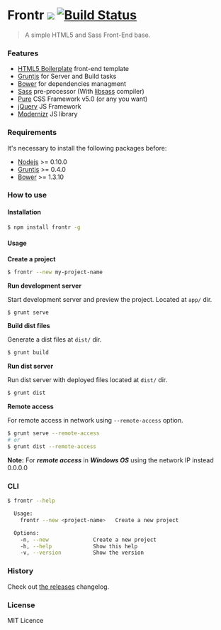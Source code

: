 # Frontr [![](https://img.shields.io/npm/v/frontr.svg?style=flat-square)](https://www.npmjs.com/package/frontr) [![Build Status](http://img.shields.io/travis/joseluisq/frontr.svg?style=flat-square)](https://travis-ci.org/joseluisq/frontr)

> A simple HTML5 and Sass Front-End base.

### Features

* [HTML5 Boilerplate](http://html5boilerplate.com/) front-end template
* [Gruntjs](http://gruntjs.org/) for Server and Build tasks
* [Bower](http://bower.io/) for dependencies managment
* [Sass](http://http://sass-lang.com/) pre-processor (With [libsass](https://github.com/sass/libsass) compiler)
* [Pure](http://purecss.io/) CSS Framework v5.0 (or any you want)
* [jQuery](http://jquery.com/) JS Framework
* [Modernizr](http://modernizr.com/) JS library

### Requirements
It's necessary to install the following packages before:

* [Nodejs](http://nodejs.org/) >= 0.10.0
* [Gruntjs](http://gruntjs.com/) >= 0.4.0
* [Bower](http://bower.io/) >= 1.3.10

### How to use

#### Installation

```sh
$ npm install frontr -g
```

#### Usage

**Create a project**

```sh
$ frontr --new my-project-name
```

**Run development server**

Start development server and preview the project. Located at `app/` dir.

```sh
$ grunt serve
```

**Build dist files**

Generate a dist files at `dist/` dir.

```sh
$ grunt build
```

**Run dist server**

Run dist server with deployed files located at `dist/` dir.

```sh
$ grunt dist
```

**Remote access**

For remote access in network using `--remote-access` option.

```sh
$ grunt serve --remote-access
# or
$ grunt dist --remote-access
```

**Note:** For ***remote access*** in ***Windows OS*** using the network IP instead 0.0.0.0


### CLI

```sh
$ frontr --help

  Usage:
    frontr --new <project-name>   Create a new project

  Options:
    -n, --new              Create a new project
    -h, --help             Show this help
    -v, --version          Show the version

```

### History
Check out [the releases](https://github.com/joseluisq/frontr/releases) changelog.

### License

MIT Licence
